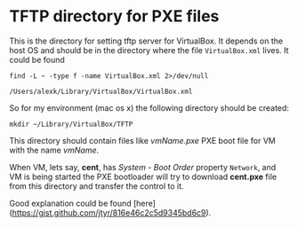 TFTP directory for PXE files
============================

This is the directory for setting tftp server for VirtualBox.
It depends on the host OS and should be in the directory where the file
`VirtualBox.xml` lives. It could be found

`find -L ~ -type f -name VirtualBox.xml 2>/dev/null`

`/Users/alexk/Library/VirtualBox/VirtualBox.xml`

So for my environment (mac os x) the following directory should be created:

`mkdir ~/Library/VirtualBox/TFTP`

This directory should contain files like *vmName.pxe* PXE boot file for VM
with the name *vmName*.

When VM, lets say, **cent**, has *System* - *Boot Order* property `Network`,
and VM is being started the PXE bootloader will try to download **cent.pxe**
file from this directory and transfer the control to it.

Good explanation could be found [here]
(https://gist.github.com/jtyr/816e46c2c5d9345bd6c9).

